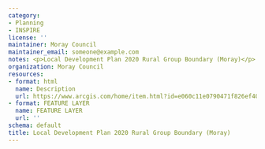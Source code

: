 ```yaml
---
category:
- Planning
- INSPIRE
license: ''
maintainer: Moray Council
maintainer_email: someone@example.com
notes: <p>Local Development Plan 2020 Rural Group Boundary (Moray)</p>
organization: Moray Council
resources:
- format: html
  name: Description
  url: https://www.arcgis.com/home/item.html?id=e060c11e0790471f826ef40c08029094
- format: FEATURE LAYER
  name: FEATURE LAYER
  url: ''
schema: default
title: Local Development Plan 2020 Rural Group Boundary (Moray)
---
```

